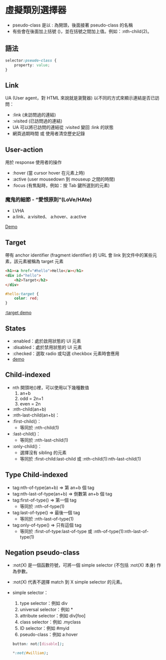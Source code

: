 # 虛擬類別選擇器

-   pseudo-class 是以 : 為開頭，後面接著 pseudo-class 的名稱
-   有些會在後面加上括號 ()，並在括號之間加上值。例如：:nth-child(2)。

## 語法

```css
selector:pseudo-class {
    property: value;
}
```

## Link

UA (User agent，對 HTML 來說就是瀏覽器) 以不同的方式來顯示連結是否已訪問：

-   :link (未訪問過的連結)
-   :visited (已訪問過的連結)
-   UA 可以將已訪問的連結從 :visited 變回 :link 的狀態
-   網頁過期時間 或 使用者清空歷史記錄

## User-action

用於 response 使用者的操作

-   :hover (當 cursor hover 在元素上時)
-   :active (user mousedown 到 mouseup 之間的時間)
-   :focus (有焦點時，例如：按 Tab 鍵所選到的元素)

### 魔鬼的細節 - “愛恨原則”(LoVe/HAte)

-   LVHA
-   a:link、a:visited、 a:hover、a:active

[Demo](https://codepen.io/zero3william/pen/dyZZRwN)

## Target

帶有 anchor identifier (fragment identifier) 的 URL 會 link 到文件中的某些元素，該元素被稱為 target 元素

```html
<h1><a href="#hello">Hello</a></h1>
<div id="hello">
    <h2>Target</h2>
</div>
```

```css
#hello:target {
    color: red;
}
```
[:target demo](https://codepen.io/zero3william/pen/dyZvJmo)

## States

-   :enabled：處於啟用狀態的 UI 元素
-   :disabled：處於禁用狀態的 UI 元素
-   :checked：選取 radio 或勾選 checkbox 元素時會應用
-   [demo](https://codepen.io/zero3william/pen/mdqperP)

## Child-indexed

-   nth 開頭地()裡，可以使用以下幾種數值
    1. an+b
    2. odd = 2n+1
    3. even = 2n
-   :nth-child(an+b)
-   :nth-last-child(an+b)：
-   :first-child()：
    -   等同於 :nth-child(1)
-   :last-child()：
    -   等同於 :nth-last-child(1)
-   :only-child()：
    -   選擇沒有 sibling 的元素
    -   等同於 :first-child:last-child 或 :nth-child(1):nth-last-child(1)

## Type Child-indexed

-   tag:nth-of-type(an+b) => 第 an+b 個 tag
-   tag:nth-last-of-type(an+b) => 倒數第 an+b 個 tag
-   tag:first-of-type() => 第一個 tag
    -   等同於 :nth-of-type(1)
-   tag:last-of-type() => 最後一個 tag
    -   等同於 :nth-last-of-type(1)
-   tag:only-of-type() => 只有這個 tag
    -   等同於 :first-of-type:last-of-type 或 :nth-of-type(1):nth-last-of-type(1)

## Negation pseudo-class

-   :not(X) 是一個函數符號，可將一個 simple selector (不包括 :not(X) 本身) 作為參數。
-   :not(X) 代表不選擇 match 到 X simple selector 的元素。
-   simple selector：

    1. type selector：例如 div
    2. universal selector：例如 \*
    3. attribute selector：例如 div[foo]
    4. class selector：例如 .myclass
    5. ID selector：例如 #myid
    6. pseudo-class：例如 a:hover

    ```css
    button: not([disable]);

    *:not(#william);
    ```
